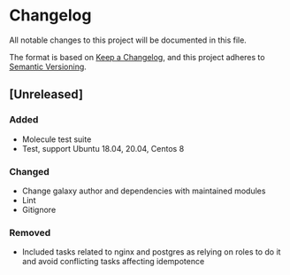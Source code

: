 # Changelog
All notable changes to this project will be documented in this file.

The format is based on [Keep a Changelog](https://keepachangelog.com/en/1.0.0/),
and this project adheres to [Semantic Versioning](https://semver.org/spec/v2.0.0.html).

## [Unreleased]

### Added
- Molecule test suite
- Test, support Ubuntu 18.04, 20.04, Centos 8

### Changed
- Change galaxy author and dependencies with maintained modules
- Lint
- Gitignore

### Removed
- Included tasks related to nginx and postgres as relying on roles to do it and avoid conflicting tasks affecting idempotence

